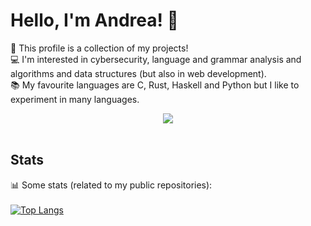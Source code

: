 # Hello, I'm Andrea! 👋

🦊 This profile is a collection of my projects!<br>
💻 I'm interested in cybersecurity, language and grammar analysis and algorithms and data structures (but also in web development).<br>
📚 My favourite languages are C, Rust, Haskell and Python but I like to experiment in many languages.

<p align=center>
  <img src="https://skillicons.dev/icons?i=c,rust,haskell,python,java,typescript,javascript,html,css&theme=light"><br><br>
</p>


## Stats
📊 Some stats (related to my public repositories):<br><br>
[![Top Langs](https://github-readme-stats.vercel.app/api/top-langs/?username=Cave-8&hide=cmake&theme=graywhite&size_weight=0.5&count_weight=0.5&langs_count=6)]()
